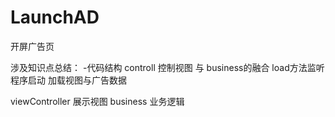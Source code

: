 # LaunchAD
开屏广告页

涉及知识点总结：
-代码结构
controll 控制视图 与 business的融合  load方法监听程序启动 加载视图与广告数据

viewController 展示视图
business 业务逻辑

